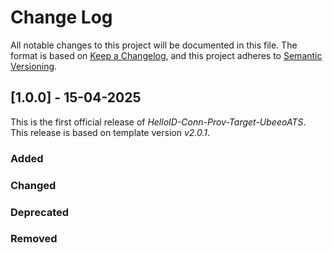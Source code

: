 # Change Log

All notable changes to this project will be documented in this file. The format is based on [Keep a Changelog](https://keepachangelog.com), and this project adheres to [Semantic Versioning](https://semver.org).

## [1.0.0] - 15-04-2025

This is the first official release of _HelloID-Conn-Prov-Target-UbeeoATS_. This release is based on template version _v2.0.1_.

### Added

### Changed

### Deprecated

### Removed